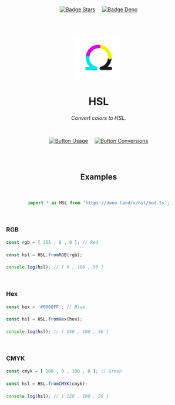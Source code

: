 
<br>

<div align = center>

[![Badge Stars]][#]   
[![Badge Deno]][Deno]

<br>
<br>

<img
    src = 'Assets/Logo.png'
    width = 120
/>

# HSL

*Convert colors to HSL.*

<br>

[![Button Usage]][Usage]   
[![Button Conversions]][Conversions]

<br>
<br>

## Examples

<br>

```JavaScript
import * as HSL from 'https://deno.land/x/hsl/mod.ts';
```

</div>

<br>

### RGB

```JavaScript
const rgb = [ 255 , 0 , 0 ]; // Red

const hsl = HSL.fromRGB(rgb);

console.log(hsl); // [ 0 , 100 , 50 ]
```

<br>

### Hex

```JavaScript
const hex = '#0000FF'; // Blue

const hsl = HSL.fromHex(hex);

console.log(hsl); // [ 240 , 100 , 50 ]
```

<br>

### CMYK

```JavaScript
const cmyk = [ 100 , 0 , 100 , 0 ]; // Green

const hsl = HSL.fromCMYK(cmyk);

console.log(hsl); // [ 120 , 100 , 50 ]
```

<br>


<!----------------------------------------------------------------------------->

[Conversions]: Documentation/Conversions.md
[License]: LICENSE
[Usage]: Documentation/Usage.md
[Deno]: https://deno.land/x/hsl
[#]: #


<!---------------------------------[ Badges ]---------------------------------->

[Badge License]: https://img.shields.io/badge/License-AGPL3-015d93.svg?style=for-the-badge&labelColor=blue
[Badge Stars]: https://img.shields.io/github/stars/OmegaTools/HSL?style=for-the-badge&logoColor=white&logo=Trustpilot&labelColor=FF66AA&color=cf538b
[Badge Deno]: https://img.shields.io/badge/-Deno-58a341?style=for-the-badge&logoColor=white&logo=Deno&labelColor=64bc4b


<!---------------------------------[ Buttons ]--------------------------------->

[Button Conversions]: https://img.shields.io/badge/Conversions-64BC4B?style=for-the-badge&logoColor=white&logo=Betfair
[Button Usage]: https://img.shields.io/badge/Usage-04ACE6?style=for-the-badge&logoColor=white&logo=GitBook
